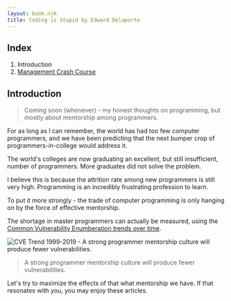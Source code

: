 ```yaml
---
layout: book.njk
title: Coding is Stupid by Edward Delaporte
---
```


## Index

1. Introduction
2. [Management Crash Course](/management)

## Introduction

>Coming soon (whenever) - my honest thoughts on programming, but mostly about
>mentorship among programmers.

For as long as I can remember, the world has had too few computer programmers,
and we have been predicting that the next bumper crop of programmers-in-college
would address it.

The world's colleges are now graduating an excellent, but still insufficient,
number of programmers. More graduates did not solve the problem.

I believe this is because the attrition rate among new programmers is still very
high. Programming is an incredibly frustrating profession to learn.

To put it more strongly - the trade of computer programming is only hanging on
by the force of effective mentorship.

The shortage in master programmers can actually be measured, using the [Common
Vulnerability Enumberation trends over time][1].

![CVE Trend 1999-2019 - A strong programmer mentorship culture will produce
fewer vulnerabilities.](/img/book/cve_trend.PNG)

>A strong programmer mentorship culture will produce fewer vulnerabilities. 


[1]:
    https://www.cvedetails.com/cvss-score-charts.php?fromform=1&vendor_id=&product_id=&startdate=1999-05-03&enddate=2021-05-03

Let's try to maximize the effects of that what mentorship we have. If that
resonates with you, you may enjoy these articles.
